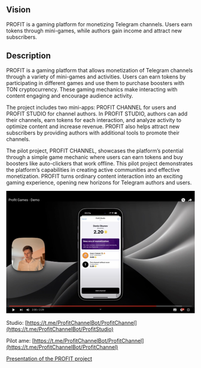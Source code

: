 ## Vision

PROFIT is a gaming platform for monetizing Telegram channels. Users earn tokens through mini-games, while authors gain income and attract new subscribers.

## Description

PROFIT is a gaming platform that allows monetization of Telegram channels through a variety of mini-games and activities. Users can earn tokens by participating in different games and use them to purchase boosters with TON cryptocurrency. These gaming mechanics make interacting with content engaging and encourage audience activity.

The project includes two mini-apps: PROFIT CHANNEL for users and PROFIT STUDIO for channel authors. In PROFIT STUDIO, authors can add their channels, earn tokens for each interaction, and analyze activity to optimize content and increase revenue. PROFIT also helps attract new subscribers by providing authors with additional tools to promote their channels.

The pilot project, PROFIT CHANNEL, showcases the platform’s potential through a simple game mechanic where users can earn tokens and buy boosters like auto-clickers that work offline. This pilot project demonstrates the platform’s capabilities in creating active communities and effective monetization. PROFIT turns ordinary content interaction into an exciting gaming experience, opening new horizons for Telegram authors and users.

[![Demo Video](youtube_cover.png)](https://www.youtube.com/watch?v=MTN3nTIFg0c)

Studio: [https://t.me/ProfitChannelBot/ProfitChannel](https://t.me/ProfitChannelBot/ProfitStudio)

Pilot ame: [https://t.me/ProfitChannelBot/ProfitChannel](https://t.me/ProfitChannelBot/ProfitChannel)

[Presentation of the PROFIT project](https://docs.google.com/presentation/d/1pXoVZodkhWOCE0AUVkAhGuvDmqIbRkNbVSvlZgyOqAo/edit#slide=id.g2e7cd21e88f_0_114)
